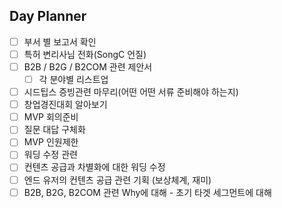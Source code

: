 ## Day Planner
- [ ] 부서 별 보고서 확인
- [ ] 특허 변리사님 전화(SongC 언질)
- [ ] B2B / B2G / B2COM 관련 제안서
	- [ ] 각 분야별 리스트업
- [ ] 시드팁스 증빙관련 마무리(어떤 어떤 서류 준비해야 하는지)
- [ ] 창업경진대회 알아보기
- [ ] MVP 회의준비
- [ ] 질문 대답 구체화 
- [ ] MVP 인원제한
- [ ] 워딩 수정 관련
- [ ] 컨텐츠 공급과 차별화에 대한 워딩 수정
- [ ] 엔드 유저의 컨텐츠 공급 관련 기획 (보상체계, 재미) 
- [ ] B2B, B2G, B2COM 관련 Why에 대해 - 초기 타겟 세그먼트에 대해
